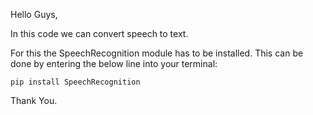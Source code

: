 Hello Guys,

In this code we can convert speech to text.

For this the SpeechRecognition module has to be installed. This can be done by entering the below line into your terminal:

    pip install SpeechRecognition
Thank You.
